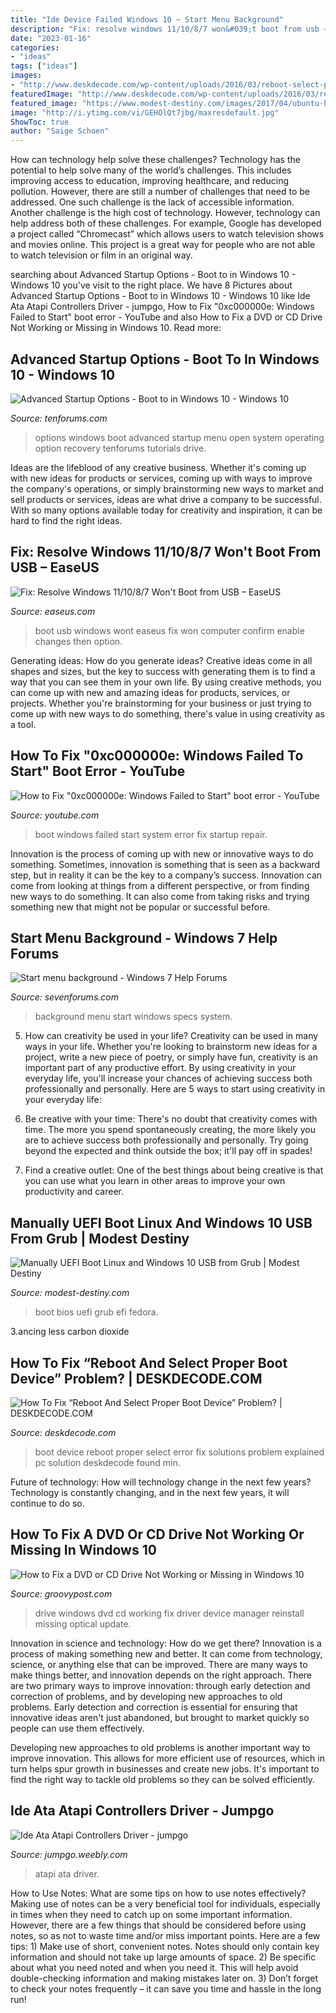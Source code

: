 ```yaml
---
title: "Ide Device Failed Windows 10 ~ Start Menu Background"
description: "Fix: resolve windows 11/10/8/7 won&#039;t boot from usb – easeus"
date: "2023-01-16"
categories:
- "ideas"
tags: ["ideas"]
images:
- "http://www.deskdecode.com/wp-content/uploads/2016/03/reboot-select-proper-boot-device-rcm992x0-min.jpg"
featuredImage: "http://www.deskdecode.com/wp-content/uploads/2016/03/reboot-select-proper-boot-device-rcm992x0-min.jpg"
featured_image: "https://www.modest-destiny.com/images/2017/04/ubuntu-boot-options.jpg"
image: "http://i.ytimg.com/vi/GEHOlQt7jbg/maxresdefault.jpg"
ShowToc: true
author: "Saige Schoen"
---
```



How can technology help solve these challenges?
Technology has the potential to help solve many of the world’s challenges. This includes improving access to education, improving healthcare, and reducing pollution. However, there are still a number of challenges that need to be addressed. One such challenge is the lack of accessible information. Another challenge is the high cost of technology. However, technology can help address both of these challenges. For example, Google has developed a project called “Chromecast” which allows users to watch television shows and movies online. This project is a great way for people who are not able to watch television or film in an original way.

	

		
searching about Advanced Startup Options - Boot to in Windows 10 - Windows 10 you've visit to the right place. We have 8 Pictures about Advanced Startup Options - Boot to in Windows 10 - Windows 10 like Ide Ata Atapi Controllers Driver - jumpgo, How to Fix &quot;0xc000000e: Windows Failed to Start&quot; boot error - YouTube and also How to Fix a DVD or CD Drive Not Working or Missing in Windows 10. Read more:
		
    
## Advanced Startup Options - Boot To In Windows 10 - Windows 10

<img loading=lazy src="https://www.tenforums.com/attachments/tutorials/6349d1412697921-advanced-startup-options-boot-windows-10-a-2-choose_an_operating_system.jpg" onerror="this.onerror=null;this.src='https://tse2.mm.bing.net/th?id=OIP.L1LJXqkkQI3Xv6PtJU8EwQHaFj&amp;pid=15.1';" alt="Advanced Startup Options - Boot to in Windows 10 - Windows 10">

_Source: tenforums.com_

>options windows boot advanced startup menu open system operating option recovery tenforums tutorials drive. 

	

Ideas are the lifeblood of any creative business. Whether it's coming up with new ideas for products or services, coming up with ways to improve the company's operations, or simply brainstorming new ways to market and sell products or services, ideas are what drive a company to be successful. With so many options available today for creativity and inspiration, it can be hard to find the right ideas.

    
## Fix: Resolve Windows 11/10/8/7 Won&#039;t Boot From USB – EaseUS

<img loading=lazy src="https://www.easeus.com/images/en/resource/windows-wont-boot-on-usb.png" onerror="this.onerror=null;this.src='https://tse4.mm.bing.net/th?id=OIP.komqIJL5RnYBpsk4lg5REAHaEi&amp;pid=15.1';" alt="Fix: Resolve Windows 11/10/8/7 Won&#039;t Boot from USB – EaseUS">

_Source: easeus.com_

>boot usb windows wont easeus fix won computer confirm enable changes then option. 

	

Generating ideas: How do you generate ideas?
Creative ideas come in all shapes and sizes, but the key to success with generating them is to find a way that you can see them in your own life. By using creative methods, you can come up with new and amazing ideas for products, services, or projects. Whether you're brainstorming for your business or just trying to come up with new ways to do something, there's value in using creativity as a tool.

    
## How To Fix &quot;0xc000000e: Windows Failed To Start&quot; Boot Error - YouTube

<img loading=lazy src="http://i.ytimg.com/vi/GEHOlQt7jbg/maxresdefault.jpg" onerror="this.onerror=null;this.src='https://tse1.mm.bing.net/th?id=OIP.GUPB5MYZcFdt8voqpJfz9wHaEK&amp;pid=15.1';" alt="How to Fix &quot;0xc000000e: Windows Failed to Start&quot; boot error - YouTube">

_Source: youtube.com_

>boot windows failed start system error fix startup repair. 

	

Innovation is the process of coming up with new or innovative ways to do something. Sometimes, innovation is something that is seen as a backward step, but in reality it can be the key to a company’s success. Innovation can come from looking at things from a different perspective, or from finding new ways to do something. It can also come from taking risks and trying something new that might not be popular or successful before.

    
## Start Menu Background - Windows 7 Help Forums

<img loading=lazy src="https://www.sevenforums.com/attachments/customization/56432d1379277446t-start-menu-background-start-menu-background.png?s=d7f5cfaf4ae96d0091f73f42b5d13aee" onerror="this.onerror=null;this.src='https://tse4.mm.bing.net/th?id=OIP.fxKty5B8Eu5LZa1mcNkiWAHaEo&amp;pid=15.1';" alt="Start menu background - Windows 7 Help Forums">

_Source: sevenforums.com_

>background menu start windows specs system. 

	

5. How can creativity be used in your life?
Creativity can be used in many ways in your life. Whether you're looking to brainstorm new ideas for a project, write a new piece of poetry, or simply have fun, creativity is an important part of any productive effort. By using creativity in your everyday life, you'll increase your chances of achieving success both professionally and personally. Here are 5 ways to start using creativity in your everyday life:
1. Be creative with your time: There's no doubt that creativity comes with time. The more you spend spontaneously creating, the more likely you are to achieve success both professionally and personally. Try going beyond the expected and think outside the box; it'll pay off in spades!

2. Find a creative outlet: One of the best things about being creative is that you can use what you learn in other areas to improve your own productivity and career.

    
## Manually UEFI Boot Linux And Windows 10 USB From Grub | Modest Destiny

<img loading=lazy src="https://www.modest-destiny.com/images/2017/04/ubuntu-boot-options.jpg" onerror="this.onerror=null;this.src='https://tse1.mm.bing.net/th?id=OIP.8wPd3UA-3BUd16rFqnjedAHaEK&amp;pid=15.1';" alt="Manually UEFI Boot Linux and Windows 10 USB from Grub | Modest Destiny">

_Source: modest-destiny.com_

>boot bios uefi grub efi fedora. 

	

3.ancing less carbon dioxide 

    
## How To Fix “Reboot And Select Proper Boot Device” Problem? | DESKDECODE.COM

<img loading=lazy src="http://www.deskdecode.com/wp-content/uploads/2016/03/reboot-select-proper-boot-device-rcm992x0-min.jpg" onerror="this.onerror=null;this.src='https://tse4.mm.bing.net/th?id=OIP.dLFYqaLkEe_BDWcv1Gpn2AHaEs&amp;pid=15.1';" alt="How To Fix “Reboot And Select Proper Boot Device” Problem? | DESKDECODE.COM">

_Source: deskdecode.com_

>boot device reboot proper select error fix solutions problem explained pc solution deskdecode found min. 

	

Future of technology: How will technology change in the next few years?
Technology is constantly changing, and in the next few years, it will continue to do so.

    
## How To Fix A DVD Or CD Drive Not Working Or Missing In Windows 10

<img loading=lazy src="https://www.groovypost.com/wp-content/uploads/2017/01/optical-drive-issue-3.png" onerror="this.onerror=null;this.src='https://tse2.mm.bing.net/th?id=OIP.6yWfT2pd3u9zO55_QI5PcQAAAA&amp;pid=15.1';" alt="How to Fix a DVD or CD Drive Not Working or Missing in Windows 10">

_Source: groovypost.com_

>drive windows dvd cd working fix driver device manager reinstall missing optical update. 

	

Innovation in science and technology: How do we get there?
Innovation is a process of making something new and better. It can come from technology, science, or anything else that can be improved. There are many ways to make things better, and innovation depends on the right approach.
There are two primary ways to improve innovation: through early detection and correction of problems, and by developing new approaches to old problems. Early detection and correction is essential for ensuring that innovative ideas aren't just abandoned, but brought to market quickly so people can use them effectively.

Developing new approaches to old problems is another important way to improve innovation. This allows for more efficient use of resources, which in turn helps spur growth in businesses and create new jobs. It's important to find the right way to tackle old problems so they can be solved efficiently.

    
## Ide Ata Atapi Controllers Driver - Jumpgo

<img loading=lazy src="http://jumpgo.weebly.com/uploads/1/2/6/6/126672353/846263567_orig.png" onerror="this.onerror=null;this.src='https://tse3.mm.bing.net/th?id=OIP.xrX3PC8FwhM4lf8PQsfJsAHaFa&amp;pid=15.1';" alt="Ide Ata Atapi Controllers Driver - jumpgo">

_Source: jumpgo.weebly.com_

>atapi ata driver. 

	

How to Use Notes: What are some tips on how to use notes effectively?
Making use of notes can be a very beneficial tool for individuals, especially in times when they need to catch up on some important information. However, there are a few things that should be considered before using notes, so as not to waste time and/or miss important points. Here are a few tips: 1) Make use of short, convenient notes. Notes should only contain key information and should not take up large amounts of space. 2) Be specific about what you need noted and when you need it. This will help avoid double-checking information and making mistakes later on. 3) Don’t forget to check your notes frequently – it can save you time and hassle in the long run!

